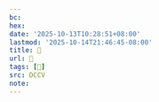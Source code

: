 ```yaml
---
bc:
hex:
date: '2025-10-13T10:28:51+08:00'
lastmod: '2025-10-14T21:46:45-08:00'
title: 􅙝
url: 􅙝
tags: [𪅂]
src: DCCV
note:
---
```

